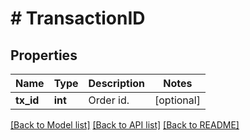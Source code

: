 # # TransactionID

## Properties

Name | Type | Description | Notes
------------ | ------------- | ------------- | -------------
**tx_id** | **int** | Order id. | [optional] 

[[Back to Model list]](../../README.md#documentation-for-models) [[Back to API list]](../../README.md#documentation-for-api-endpoints) [[Back to README]](../../README.md)
